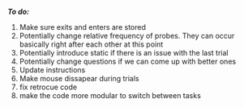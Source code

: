 ***To do:***
1. Make sure exits and enters are stored
2. Potentially change relative frequency of probes. They can occur basically right after each other at this point
3. Potentially introduce static if there is an issue with the last trial
4. Potentially change questions if we can come up with better ones
5. Update instructions
6. Make mouse dissapear during trials
7. fix retrocue code
8. make the code more modular to switch between tasks